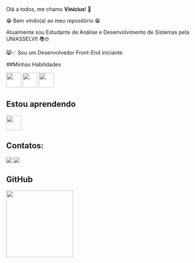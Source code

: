 Olá a todos, me chamo **Vinícius**! 👋

😁 Bem vindo(a) ao meu repositório 😁

Atualmente sou Estudante de Análise e Desenvolvimento de Sistemas pela UNIASSELVI! 📚🤓

😸✅ Sou um Desenvolvedor Front-End iniciante.

##Minhas Habilidades

<img loading="lazy" src="https://logospng.org/download/html-5/logo-html-5-256.png" width="40" height="40"/> <img loading="lazy" src="https://logospng.org/download/css-3/logo-css-3-256.png" width="40" height="40"/> <img loading="lazy" src="https://logospng.org/download/javascript/logo-javascript-icon-256.png" width="40" height="40"/> 


## Estou aprendendo

<img loading="lazy" src="https://cdn.freebiesupply.com/logos/large/2x/react-1-logo-png-transparent.png" width="40" height="40"/>

## Contatos:

<div>
<a href="https://instagram.com/viniaz" target="_blank"><img loading="lazy" src="https://img.shields.io/badge/-Instagram-%23E4405F?style=for-the-badge&logo=instagram&logoColor=white" target="_blank"></a>
<a href="https://www.linkedin.com/in/vin%C3%ADcius-azevedo-333539239/" target="_blank"><img loading="lazy" src="https://img.shields.io/badge/-LinkedIn-%230077B5?style=for-the-badge&logo=linkedin&logoColor=white" target="_blank"></a>   
</div>

## GitHub 
<div>
<a href="https://github.com/viniciusaze">
<img loading="lazy" height="180em" src="https://github-readme-stats.vercel.app/api/top-langs/?username=viniciusaze&layout=compact&langs_count=7&theme=dracula"/>
</div>
